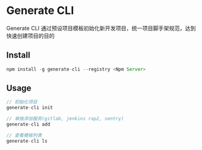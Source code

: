 # Generate CLI

Generate CLI 通过预设项目模板初始化新开发项目，统一项目脚手架规范，达到快速创建项目的目的

## Install

```javascript
npm install -g generate-cli --registry <Npm Server>
```

## Usage

```javascript
// 初始化项目
generate-cli init

// 单独添加服务(gitlab, jenkins rap2, sentry)
generate-cli add

// 查看模板列表
generate-cli ls
```